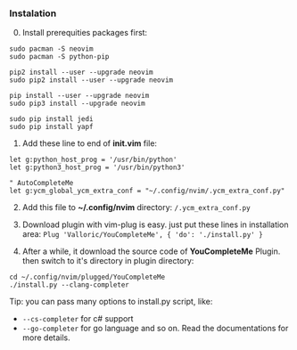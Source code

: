 ### Instalation
0. Install prerequities packages first:
```
sudo pacman -S neovim
sudo pacman -S python-pip

pip2 install --user --upgrade neovim
sudo pip2 install --user --upgrade neovim

pip install --user --upgrade neovim
sudo pip3 install --upgrade neovim

sudo pip install jedi
sudo pip install yapf

```

1. Add these line to end of __init.vim__ file:
```
let g:python_host_prog = '/usr/bin/python'
let g:python3_host_prog = '/usr/bin/python3'

" AutoCompleteMe
let g:ycm_global_ycm_extra_conf = "~/.config/nvim/.ycm_extra_conf.py"
```
2. Add this file to __~/.config/nvim__ directory:
`/.ycm_extra_conf.py`

3. Download plugin with vim-plug is easy. just put these lines in installation area:
`Plug 'Valloric/YouCompleteMe', { 'do': './install.py' }`

4. After a while, it download the source code of __YouCompleteMe__ Plugin. then switch to it's directory in plugin directory:
```
cd ~/.config/nvim/plugged/YouCompleteMe
./install.py --clang-completer
```

Tip: you can pass many options to install.py script, like:
- `--cs-completer` for c# support
- `--go-completer` for go language and so on. Read the documentations for more details.


